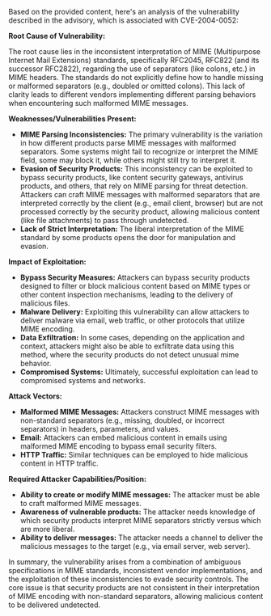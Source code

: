 Based on the provided content, here's an analysis of the vulnerability described in the advisory, which is associated with CVE-2004-0052:

**Root Cause of Vulnerability:**

The root cause lies in the inconsistent interpretation of MIME (Multipurpose Internet Mail Extensions) standards, specifically RFC2045, RFC822 (and its successor RFC2822), regarding the use of separators (like colons, etc.) in MIME headers. The standards do not explicitly define how to handle missing or malformed separators (e.g., doubled or omitted colons). This lack of clarity leads to different vendors implementing different parsing behaviors when encountering such malformed MIME messages.

**Weaknesses/Vulnerabilities Present:**

- **MIME Parsing Inconsistencies:** The primary vulnerability is the variation in how different products parse MIME messages with malformed separators. Some systems might fail to recognize or interpret the MIME field, some may block it, while others might still try to interpret it.
- **Evasion of Security Products:** This inconsistency can be exploited to bypass security products, like content security gateways, antivirus products, and others, that rely on MIME parsing for threat detection. Attackers can craft MIME messages with malformed separators that are interpreted correctly by the client (e.g., email client, browser) but are not processed correctly by the security product, allowing malicious content (like file attachments) to pass through undetected.
- **Lack of Strict Interpretation:**  The liberal interpretation of the MIME standard by some products opens the door for manipulation and evasion.

**Impact of Exploitation:**

- **Bypass Security Measures:** Attackers can bypass security products designed to filter or block malicious content based on MIME types or other content inspection mechanisms, leading to the delivery of malicious files.
- **Malware Delivery:** Exploiting this vulnerability can allow attackers to deliver malware via email, web traffic, or other protocols that utilize MIME encoding.
- **Data Exfiltration:** In some cases, depending on the application and context, attackers might also be able to exfiltrate data using this method, where the security products do not detect unusual mime behavior.
- **Compromised Systems:** Ultimately, successful exploitation can lead to compromised systems and networks.

**Attack Vectors:**

- **Malformed MIME Messages:** Attackers construct MIME messages with non-standard separators (e.g., missing, doubled, or incorrect separators) in headers, parameters, and values.
- **Email:** Attackers can embed malicious content in emails using malformed MIME encoding to bypass email security filters.
- **HTTP Traffic:** Similar techniques can be employed to hide malicious content in HTTP traffic.

**Required Attacker Capabilities/Position:**

- **Ability to create or modify MIME messages:** The attacker must be able to craft malformed MIME messages.
- **Awareness of vulnerable products:** The attacker needs knowledge of which security products interpret MIME separators strictly versus which are more liberal.
- **Ability to deliver messages:**  The attacker needs a channel to deliver the malicious messages to the target (e.g., via email server, web server).

In summary, the vulnerability arises from a combination of ambiguous specifications in MIME standards, inconsistent vendor implementations, and the exploitation of these inconsistencies to evade security controls. The core issue is that security products are not consistent in their interpretation of MIME encoding with non-standard separators, allowing malicious content to be delivered undetected.